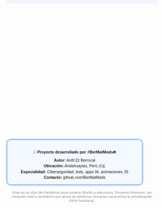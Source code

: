 <!DOCTYPE html>
<html lang="es">
<head>
  <meta charset="UTF-8" />
  <meta name="viewport" content="width=device-width, initial-scale=1" />
  <title>BerMatMods FacePro</title>
  <link href="https://fonts.googleapis.com/css2?family=Poppins:wght@300;600&display=swap" rel="stylesheet">
  <style>
    * {
      box-sizing: border-box;
      font-family: 'Poppins', sans-serif;
    }

    body {
      margin: 0;
      padding: 0;
      background: linear-gradient(to right, #e7ebf0, #cfd8e4);
      display: flex;
      flex-direction: column;
      align-items: center;
      justify-content: center;
      min-height: 100vh;
    }

    .banner {
      background-color: #1877f2;
      color: white;
      width: 100%;
      padding: 10px 0;
      text-align: center;
      font-size: 1.4em;
      font-weight: bold;
      animation: slideTop 1s ease-out;
    }

    @keyframes slideTop {
      from { transform: translateY(-100px); opacity: 0; }
      to { transform: translateY(0); opacity: 1; }
    }

    .login-box {
      background: white;
      border-radius: 10px;
      box-shadow: 0 8px 20px rgba(0,0,0,0.2);
      padding: 25px;
      width: 90%;
      max-width: 360px;
      text-align: center;
      animation: fadeIn 1.2s ease-in-out;
      margin-top: 20px;
    }

    @keyframes fadeIn {
      0% { opacity: 0; transform: scale(0.95); }
      100% { opacity: 1; transform: scale(1); }
    }

    .login-box h2 {
      color: #1877f2;
      font-size: 1.3em;
      margin-bottom: 20px;
    }

    input[type="text"], input[type="password"] {
      width: 100%;
      padding: 10px;
      margin: 8px 0;
      border: 1px solid #ccc;
      border-radius: 6px;
      font-size: 1em;
    }

    button {
      width: 100%;
      background-color: #1877f2;
      color: white;
      padding: 10px;
      font-size: 1em;
      border: none;
      border-radius: 6px;
      cursor: pointer;
      transition: background-color 0.3s ease;
    }

    button:hover {
      background-color: #155db2;
    }

    .footer {
      margin-top: 12px;
      font-size: 0.85em;
      color: #555;
    }

    .developer-box {
      margin-top: 30px;
      text-align: center;
      padding: 10px;
      border: 1.5px dashed #1877f2;
      border-radius: 10px;
      background: #f3f9ff;
      font-size: 0.75em;
      animation: glow 2s infinite;
      width: 90%;
      max-width: 500px;
    }

    @keyframes glow {
      0%, 100% { box-shadow: 0 0 5px #1877f2; }
      50% { box-shadow: 0 0 15px #1877f2; }
    }

    .developer-box h3 {
      font-size: 1em;
      margin-bottom: 5px;
    }

    .developer-box p {
      margin: 3px 0;
    }

    .important-note {
      font-size: 0.7em;
      margin-top: 15px;
      color: #888;
      text-align: center;
      max-width: 600px;
      padding: 0 10px;
    }
  </style>
</head>
<body>

  <div class="banner">⚡ BerMatMods FacePro 🔥</div>

  <div class="login-box">
    <h2>Iniciar sesión en tu cuenta</h2>
    <form>
      <input type="text" placeholder="Correo electrónico o número de teléfono" required>
      <input type="password" placeholder="Contraseña" required>
      <button type="submit">Entrar</button>
    </form>
    <div class="footer">
      ¿Olvidaste tu contraseña? • Crear nueva cuenta
    </div>
  </div>

  <div class="developer-box">
    <h3>👾 Proyecto desarrollado por ⚡BerMatMods🔥</h3>
    <p><strong>Autor:</strong> Anth'Zz Berrocal</p>
    <p><strong>Ubicación:</strong> Andahuaylas, Perú 🇵🇪</p>
    <p><strong>Especialidad:</strong> Ciberseguridad, bots, apps IA, animaciones JS</p>
    <p><strong>Contacto:</strong> github.com/BerMatMods</p>
  </div>

  <div class="important-note">
    Este es un clon de Facebook para mostrar diseño y estructura. Proyecto Premium, sin conexión real a servidores por ahora en próximas semanas sacaremos la actualización 100% funcional..
  </div>

</body>
</html>
